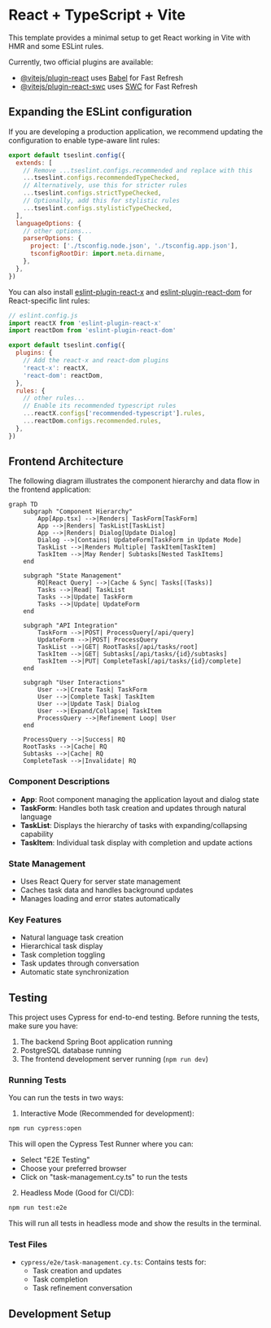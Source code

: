 # React + TypeScript + Vite

This template provides a minimal setup to get React working in Vite with HMR and some ESLint rules.

Currently, two official plugins are available:

- [@vitejs/plugin-react](https://github.com/vitejs/vite-plugin-react/blob/main/packages/plugin-react/README.md) uses [Babel](https://babeljs.io/) for Fast Refresh
- [@vitejs/plugin-react-swc](https://github.com/vitejs/vite-plugin-react-swc) uses [SWC](https://swc.rs/) for Fast Refresh

## Expanding the ESLint configuration

If you are developing a production application, we recommend updating the configuration to enable type-aware lint rules:

```js
export default tseslint.config({
  extends: [
    // Remove ...tseslint.configs.recommended and replace with this
    ...tseslint.configs.recommendedTypeChecked,
    // Alternatively, use this for stricter rules
    ...tseslint.configs.strictTypeChecked,
    // Optionally, add this for stylistic rules
    ...tseslint.configs.stylisticTypeChecked,
  ],
  languageOptions: {
    // other options...
    parserOptions: {
      project: ['./tsconfig.node.json', './tsconfig.app.json'],
      tsconfigRootDir: import.meta.dirname,
    },
  },
})
```

You can also install [eslint-plugin-react-x](https://github.com/Rel1cx/eslint-react/tree/main/packages/plugins/eslint-plugin-react-x) and [eslint-plugin-react-dom](https://github.com/Rel1cx/eslint-react/tree/main/packages/plugins/eslint-plugin-react-dom) for React-specific lint rules:

```js
// eslint.config.js
import reactX from 'eslint-plugin-react-x'
import reactDom from 'eslint-plugin-react-dom'

export default tseslint.config({
  plugins: {
    // Add the react-x and react-dom plugins
    'react-x': reactX,
    'react-dom': reactDom,
  },
  rules: {
    // other rules...
    // Enable its recommended typescript rules
    ...reactX.configs['recommended-typescript'].rules,
    ...reactDom.configs.recommended.rules,
  },
})
```

## Frontend Architecture

The following diagram illustrates the component hierarchy and data flow in the frontend application:

```mermaid
graph TD
    subgraph "Component Hierarchy"
        App[App.tsx] -->|Renders| TaskForm[TaskForm]
        App -->|Renders| TaskList[TaskList]
        App -->|Renders| Dialog[Update Dialog]
        Dialog -->|Contains| UpdateForm[TaskForm in Update Mode]
        TaskList -->|Renders Multiple| TaskItem[TaskItem]
        TaskItem -->|May Render| Subtasks[Nested TaskItems]
    end

    subgraph "State Management"
        RQ[React Query] -->|Cache & Sync| Tasks[(Tasks)]
        Tasks -->|Read| TaskList
        Tasks -->|Update| TaskForm
        Tasks -->|Update| UpdateForm
    end

    subgraph "API Integration"
        TaskForm -->|POST| ProcessQuery[/api/query]
        UpdateForm -->|POST| ProcessQuery
        TaskList -->|GET| RootTasks[/api/tasks/root]
        TaskItem -->|GET| Subtasks[/api/tasks/{id}/subtasks]
        TaskItem -->|PUT| CompleteTask[/api/tasks/{id}/complete]
    end

    subgraph "User Interactions"
        User -->|Create Task| TaskForm
        User -->|Complete Task| TaskItem
        User -->|Update Task| Dialog
        User -->|Expand/Collapse| TaskItem
        ProcessQuery -->|Refinement Loop| User
    end

    ProcessQuery -->|Success| RQ
    RootTasks -->|Cache| RQ
    Subtasks -->|Cache| RQ
    CompleteTask -->|Invalidate| RQ
```

### Component Descriptions

- **App**: Root component managing the application layout and dialog state
- **TaskForm**: Handles both task creation and updates through natural language
- **TaskList**: Displays the hierarchy of tasks with expanding/collapsing capability
- **TaskItem**: Individual task display with completion and update actions

### State Management
- Uses React Query for server state management
- Caches task data and handles background updates
- Manages loading and error states automatically

### Key Features
- Natural language task creation
- Hierarchical task display
- Task completion toggling
- Task updates through conversation
- Automatic state synchronization

## Testing

This project uses Cypress for end-to-end testing. Before running the tests, make sure you have:

1. The backend Spring Boot application running
2. PostgreSQL database running
3. The frontend development server running (`npm run dev`)

### Running Tests

You can run the tests in two ways:

1. Interactive Mode (Recommended for development):
```bash
npm run cypress:open
```
This will open the Cypress Test Runner where you can:
- Select "E2E Testing"
- Choose your preferred browser
- Click on "task-management.cy.ts" to run the tests

2. Headless Mode (Good for CI/CD):
```bash
npm run test:e2e
```
This will run all tests in headless mode and show the results in the terminal.

### Test Files

- `cypress/e2e/task-management.cy.ts`: Contains tests for:
  - Task creation and updates
  - Task completion
  - Task refinement conversation

## Development Setup
